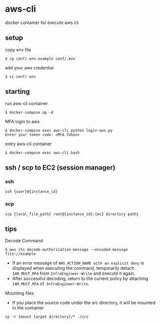 # aws-cli

docker container for execute aws cli

## setup
copy env file
```
$ cp conf/.env.example conf/.env
```
add your aws credential
```
$ vi conf/.env
```

## starting
run aws-cli container
```
$ docker-compose up -d
```
MFA login to aws
```
$ docker-compose exec aws-cli python login-aws.py
Enter your token code: <MFA Token>
```
entry aws-cli container
```
$ docker-compose exec aws-cli bash
```

## ssh / scp to EC2 (session manager)
### ssh
```
ssh {user}@{instance_id}
```

### scp
```
scp {local_file_path} root@{instance_id}:{ec2 directory path}
```

## tips
Decode Command
```
$ aws sts decode-authorization-message --encoded-message file://example
```
- If an error message of `AWS_ACTION_NAME with an explicit deny` is displayed when executing the command, temporarily detach `IAM_MUST_MFA` from `InfraEngineer-Write` and execute it again.
- After successful decoding, return to the current policy by attaching `IAM_MUST_MFA` of` InfraEngineer-Write`.

Mounting files
* If you place the source code under the src directory, it will be mounted in the container
```
cp -r {mount target directory}/* ./src
```